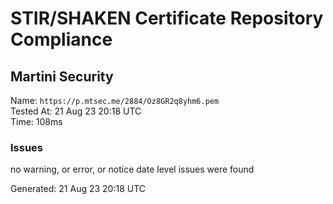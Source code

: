 # STIR/SHAKEN Certificate Repository Compliance

## Martini Security

Name: `https://p.mtsec.me/2884/Oz8GR2q8yhm6.pem`\
Tested At: 21 Aug 23 20:18 UTC\
Time: 108ms

### Issues

no warning, or error, or notice date level issues were found

Generated: 21 Aug 23 20:18 UTC